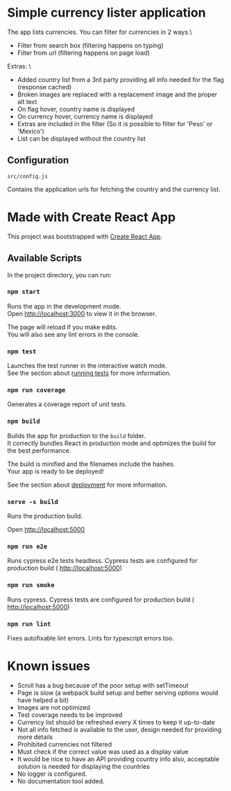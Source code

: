 # Simple currency lister application

The app lists currencies. You can filter for currencies in 2 ways.\

- Filter from search box (filtering happens on typing)
- Filter from url (filtering happens on page load)

Extras: \

- Added country list from a 3rd party providing all info needed for the flag (response cached)
- Broken images are replaced with a replacement image and the proper alt text
- On flag hover, country name is displayed
- On currency hover, currency name is displayed
- Extras are included in the filter (So it is possible to filter for 'Peso' or 'Mexico')
- List can be displayed without the country list

## Configuration

```
src/config.js
```

Contains the application urls for fetching the country and the currency list.

# Made with Create React App

This project was bootstrapped with [Create React App](https://github.com/facebook/create-react-app).

## Available Scripts

In the project directory, you can run:

### `npm start`

Runs the app in the development mode.\
Open [http://localhost:3000](http://localhost:3000) to view it in the browser.

The page will reload if you make edits.\
You will also see any lint errors in the console.

### `npm test`

Launches the test runner in the interactive watch mode.\
See the section about [running tests](https://facebook.github.io/create-react-app/docs/running-tests) for more information.

### `npm run coverage`

Generates a coverage report of unit tests.

### `npm build`

Builds the app for production to the `build` folder.\
It correctly bundles React in production mode and optimizes the build for the best performance.

The build is minified and the filenames include the hashes.\
Your app is ready to be deployed!

See the section about [deployment](https://facebook.github.io/create-react-app/docs/deployment) for more information.

### `serve -s build`

Runs the production build.

Open [http://localhost:5000](http://localhost:5000)

### `npm run e2e`

Runs cypress e2e tests headless. Cypress tests are configured for production build ( [http://localhost:5000](http://localhost:5000))

### `npm run smoke`

Runs cypress. Cypress tests are configured for production build ( [http://localhost:5000](http://localhost:5000))

### `npm run lint`

Fixes autofixable lint errors. Lints for typescript errors too.

# Known issues

- Scroll has a bug because of the poor setup with setTimeout
- Page is slow (a webpack build setup and better serving options would have helped a bit)
- Images are not optimized
- Test coverage needs to be improved
- Currency list should be refreshed every X times to keep it up-to-date
- Not all info fetched is available to the user, design needed for providing more details
- Prohibited currencies not filtered
- Must check if the correct value was used as a display value
- It would be nice to have an API providing country info also, acceptable solution is needed for displaying the countries
- No logger is configured.
- No documentation tool added.
